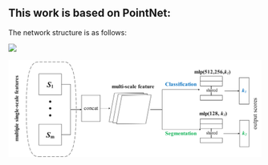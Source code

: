 ## This work is based on PointNet:

The network structure is as follows:

![](/Images/sspoinnet.png)

![](/Images/msspoinnet.png)
